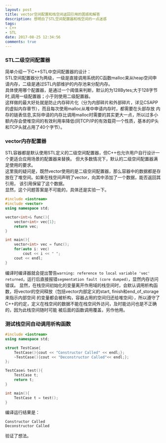 ```yaml
---
layout: post 
title: vector空间配置和栈空间返回引用的困惑和解答
description: 想明白了STL空间配置器和栈空间的一点迷惑
tags:
- C++
- STL
date: 2017-08-25 12:34:56
comments: true
---
```



### STL二级空间配置器
简单介绍一下C++STL中空间配置器的设计：  
STL空间配置器分为两级，一级是直接调用系统的C函数malloc来从heap空间申请内存，二级是通过STL内部维护的内存池来分配内存。  
具体使用哪个配置器，是通过一个阈值来判断，默认的为128Bytes;大于128字节时,调用一级配置器；小于则使用二级配置器。  
这样做的最大好处就是防止内存碎片化（分为内部碎片和外部碎片，详见CSAPP的虚拟内存章节），而且每次使用malloc从堆中申请内存时，都需要在头部存放
内存的链表信息,实际申请的内存比调用malloc时需要的其实更大一点，所以过多小额内存会使堆空间的有效利用率降低(同TCP/IP的有效载荷一个性质，基本的IP头和TCP头就占用了40个字节）。

### vector内存配置器
STL容器都是默认使用STL定义的二级空间配置器，但C++也允许用户自行设计一个更适合应用场景的配置器来替换。
但大多数情况下，默认的二级空间配置器满足使用的要求。  
这里我的疑问是，既然vector使用的是二级空间配置器，那么容器中的数据都是存放在了堆空间。如果在栈空间声明了vector，向其中添加了一个数据，能否返回其引用，
该引用保留了这个数据。  
显然，这个问题答案是不可能的，具体还是实验一下。
```cpp
#include <iostream>
#include <vector>
using namespace std;

vector<int>& func(){
    vector<int> vec{1};
    return vec;
}

int main(){
    vector<int> vec = func();
    for(auto i: vec)
        cout << i << " ";
    cout << endl;
}
```
编译时编译器就会提出警告`warning: reference to local variable 'vec' returned`，运行后直接报错`segmentation fault (core dumped)`，显然内存访问错误。
显然，在栈空间初始化的变量离开作用域的栈空间时，会默认调用析构函数，将vector的空间释放（包括vector内部定义的start, finish和end_of_storage来指示内部空间
的变量都会被析构，容器占用的空间归还给堆空间），所以遵守了C++的约定，定义在栈空间的数据不能在栈空间外访问，及时能访问也是不正确的，因为此栈空间随时可能
被后面的函数调用覆盖，另作他用。  

### 测试栈空间自动调用析构函数
```cpp
#include <iostream>
using namespace std;

struct TestCase{
    TestCase(){cout << "Constructor Called" << endl;};
    ~TestCase(){cout << "Deconstructor Called"<< endl;};
};

TestCase& test(){
    TestCase t;
    return t;
}

int main(){
    TestCase t = test();
}
```
编译运行结果是：
```
Constructor Called
Deconstructor Called
```
验证了想法。
